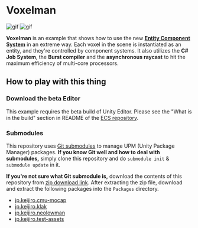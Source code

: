 Voxelman
========

![gif](https://i.imgur.com/NxsT4AK.gif)
![gif](https://i.imgur.com/yrpIhfk.gif)

**Voxelman** is an example that shows how to use the new **[Entity Component
System]** in an extreme way. Each voxel in the scene is instantiated as an
entity, and they're controlled by component systems. It also utilizes the **C#
Job System**, the **Burst compiler** and the **asynchronous raycast** to hit
the maximum efficiency of multi-core processors.

[Entity Component System]: https://github.com/Unity-Technologies/EntityComponentSystemSamples

How to play with this thing
---------------------------

### Download the beta Editor

This example requires the beta build of Unity Editor. Please see the "What is
in the build" section in README of the [ECS repository].

### Submodules

This repository uses [Git submodules] to manage UPM (Unity Package Manager)
packages. **If you know Git well and how to deal with submodules,** simply
clone this repository and do `submodule init` & `submodule update` in it.

**If you're not sure what Git submodule is,** download the contents of this
repository from [zip download link]. After extracting the zip file, download
and extract the following packages into the `Packages` directory.

- [jp.keijiro.cmu-mocap](https://github.com/keijiro/CMUMocap/archive/upm.zip)
- [jp.keijiro.klak](https://github.com/keijiro/Klak/archive/upm.zip)
- [jp.keijiro.neolowman](https://github.com/keijiro/NeoLowMan/archive/upm.zip)
- [jp.keijiro.test-assets](https://github.com/keijiro/jp.keijiro.test-assets/archive/master.zip)

[ECS repository]: https://github.com/Unity-Technologies/EntityComponentSystemSamples
[zip download link]: https://github.com/keijiro/Voxelman/archive/master.zip
[Git submodules]: https://git-scm.com/book/en/v2/Git-Tools-Submodules

